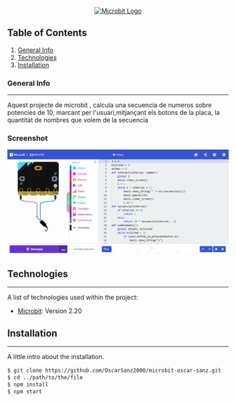 <p align="center"><a href="https://makecode.microbit.org" target="_blank"><img src="https://tukuz.com/wp-content/uploads/2020/11/microbit-educational-foundation-logo-vector.png" alt="Microbit Logo"></a></p>

## Table of Contents
1. [General Info](#general-info)
2. [Technologies](#technologies)
3. [Installation](#installation)

### General Info
***
Aquest projecte de microbit , calcula una secuencia de numeros sobre potencies de 10, marcant per l'usuari,mitjançant els botons de la placa, la quantitat de nombres que volem de la secuencia  

### Screenshot
![Imatge Microbit](https://github.com/OscarSanz2000/microbit-oscar-sanz/blob/c7d91d791b5e10caafff2979acc023bfb054a794/Captura2.PNG)
## Technologies
***
A list of technologies used within the project:
* [Microbit](https://makecode.microbit.org): Version 2.20 
## Installation
***
A little intro about the installation. 
```
$ git clone https://github.com/OscarSanz2000/microbit-oscar-sanz.git
$ cd ../path/to/the/file
$ npm install
$ npm start
```


